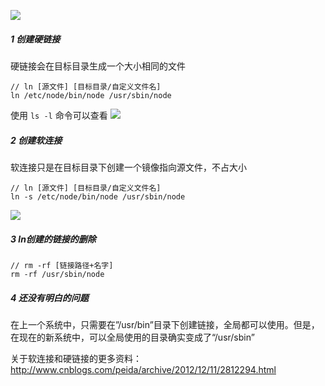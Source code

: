 ![](http://upload-images.jianshu.io/upload_images/2838289-cd5b74ab424527b0.png?imageMogr2/auto-orient/strip%7CimageView2/2/w/1240)
##### 1 创建硬链接
硬链接会在目标目录生成一个大小相同的文件
```
// ln [源文件] [目标目录/自定义文件名]
ln /etc/node/bin/node /usr/sbin/node
```
使用 `ls -l` 命令可以查看
![](http://upload-images.jianshu.io/upload_images/2838289-4f8c160c3261a65c.png?imageMogr2/auto-orient/strip%7CimageView2/2/w/1240)

##### 2 创建软连接
软连接只是在目标目录下创建一个镜像指向源文件，不占大小
```
// ln [源文件] [目标目录/自定义文件名]
ln -s /etc/node/bin/node /usr/sbin/node
```
![](http://upload-images.jianshu.io/upload_images/2838289-75f2d9c7f24e9a40.png?imageMogr2/auto-orient/strip%7CimageView2/2/w/1240)

##### 3 ln创建的链接的删除
```
// rm -rf [链接路径+名字]
rm -rf /usr/sbin/node
```
##### 4 还没有明白的问题

在上一个系统中，只需要在”/usr/bin”目录下创建链接，全局都可以使用。但是，在现在的新系统中，可以全局使用的目录确实变成了“/usr/sbin” 

关于软连接和硬链接的更多资料：http://www.cnblogs.com/peida/archive/2012/12/11/2812294.html
